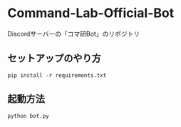 # Command-Lab-Official-Bot
Discordサーバーの「コマ研Bot」のリポジトリ


## セットアップのやり方
```
pip install -r requirements.txt
```

## 起動方法
```
python bot.py
```
